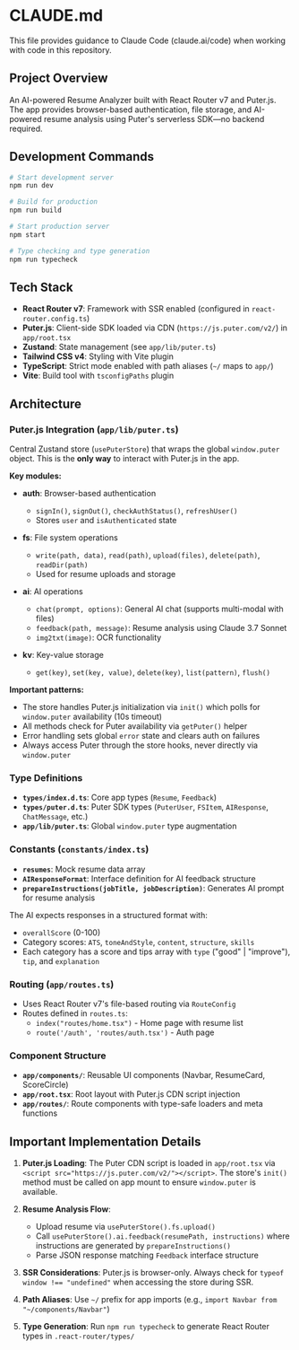 # CLAUDE.md

This file provides guidance to Claude Code (claude.ai/code) when working with code in this repository.

## Project Overview

An AI-powered Resume Analyzer built with React Router v7 and Puter.js. The app provides browser-based authentication, file storage, and AI-powered resume analysis using Puter's serverless SDK—no backend required.

## Development Commands

```bash
# Start development server
npm run dev

# Build for production
npm run build

# Start production server
npm start

# Type checking and type generation
npm run typecheck
```

## Tech Stack

- **React Router v7**: Framework with SSR enabled (configured in `react-router.config.ts`)
- **Puter.js**: Client-side SDK loaded via CDN (`https://js.puter.com/v2/`) in `app/root.tsx`
- **Zustand**: State management (see `app/lib/puter.ts`)
- **Tailwind CSS v4**: Styling with Vite plugin
- **TypeScript**: Strict mode enabled with path aliases (`~/` maps to `app/`)
- **Vite**: Build tool with `tsconfigPaths` plugin

## Architecture

### Puter.js Integration (`app/lib/puter.ts`)

Central Zustand store (`usePuterStore`) that wraps the global `window.puter` object. This is the **only way** to interact with Puter.js in the app.

**Key modules:**

- **auth**: Browser-based authentication
  - `signIn()`, `signOut()`, `checkAuthStatus()`, `refreshUser()`
  - Stores `user` and `isAuthenticated` state

- **fs**: File system operations
  - `write(path, data)`, `read(path)`, `upload(files)`, `delete(path)`, `readDir(path)`
  - Used for resume uploads and storage

- **ai**: AI operations
  - `chat(prompt, options)`: General AI chat (supports multi-modal with files)
  - `feedback(path, message)`: Resume analysis using Claude 3.7 Sonnet
  - `img2txt(image)`: OCR functionality

- **kv**: Key-value storage
  - `get(key)`, `set(key, value)`, `delete(key)`, `list(pattern)`, `flush()`

**Important patterns:**

- The store handles Puter.js initialization via `init()` which polls for `window.puter` availability (10s timeout)
- All methods check for Puter availability via `getPuter()` helper
- Error handling sets global `error` state and clears auth on failures
- Always access Puter through the store hooks, never directly via `window.puter`

### Type Definitions

- **`types/index.d.ts`**: Core app types (`Resume`, `Feedback`)
- **`types/puter.d.ts`**: Puter SDK types (`PuterUser`, `FSItem`, `AIResponse`, `ChatMessage`, etc.)
- **`app/lib/puter.ts`**: Global `window.puter` type augmentation

### Constants (`constants/index.ts`)

- **`resumes`**: Mock resume data array
- **`AIResponseFormat`**: Interface definition for AI feedback structure
- **`prepareInstructions(jobTitle, jobDescription)`**: Generates AI prompt for resume analysis

The AI expects responses in a structured format with:
- `overallScore` (0-100)
- Category scores: `ATS`, `toneAndStyle`, `content`, `structure`, `skills`
- Each category has a score and tips array with `type` ("good" | "improve"), `tip`, and `explanation`

### Routing (`app/routes.ts`)

- Uses React Router v7's file-based routing via `RouteConfig`
- Routes defined in `routes.ts`:
  - `index("routes/home.tsx")` - Home page with resume list
  - `route('/auth', 'routes/auth.tsx')` - Auth page

### Component Structure

- **`app/components/`**: Reusable UI components (Navbar, ResumeCard, ScoreCircle)
- **`app/root.tsx`**: Root layout with Puter.js CDN script injection
- **`app/routes/`**: Route components with type-safe loaders and meta functions

## Important Implementation Details

1. **Puter.js Loading**: The Puter CDN script is loaded in `app/root.tsx` via `<script src="https://js.puter.com/v2/"></script>`. The store's `init()` method must be called on app mount to ensure `window.puter` is available.

2. **Resume Analysis Flow**:
   - Upload resume via `usePuterStore().fs.upload()`
   - Call `usePuterStore().ai.feedback(resumePath, instructions)` where instructions are generated by `prepareInstructions()`
   - Parse JSON response matching `Feedback` interface structure

3. **SSR Considerations**: Puter.js is browser-only. Always check for `typeof window !== "undefined"` when accessing the store during SSR.

4. **Path Aliases**: Use `~/` prefix for app imports (e.g., `import Navbar from "~/components/Navbar"`)

5. **Type Generation**: Run `npm run typecheck` to generate React Router types in `.react-router/types/`
